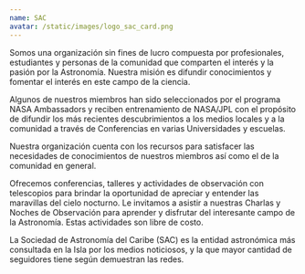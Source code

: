 ```yaml
---
name: SAC
avatar: /static/images/logo_sac_card.png
---
```


Somos una organización sin fines de lucro compuesta por profesionales, estudiantes y personas de la comunidad que comparten el interés y la pasión por la Astronomía. Nuestra misión es difundir conocimientos y fomentar el interés en este campo de la ciencia.

Algunos de nuestros miembros han sido seleccionados por el programa NASA Ambassadors y reciben entrenamiento de NASA/JPL con el propósito de difundir los más recientes descubrimientos a los medios locales y a la comunidad a través de Conferencias en varias Universidades y escuelas.

Nuestra organización cuenta con los recursos para satisfacer las necesidades de conocimientos de nuestros miembros así como el de la comunidad en general.

Ofrecemos conferencias, talleres y actividades de observación con telescopios para brindar la oportunidad de apreciar y entender las maravillas del cielo nocturno. Le invitamos a asistir a nuestras Charlas y Noches de Observación para aprender y disfrutar del interesante campo de la Astronomía. Estas actividades son libre de costo.

La Sociedad de Astronomía del Caribe (SAC) es la entidad astronómica más consultada en la Isla por los medios noticiosos, y la que mayor cantidad de seguidores tiene según demuestran las redes.
